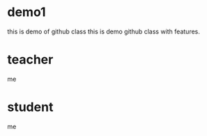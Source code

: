 # demo1
this is demo of github class
this is demo github class with features.
# teacher
me 
# student
me 
